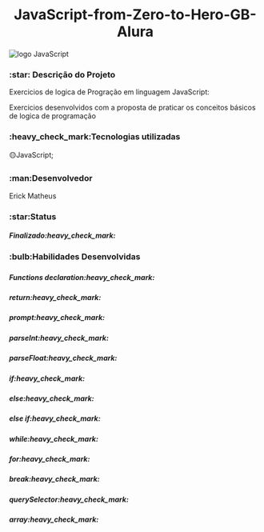 <h1 align="center"> JavaScript-from-Zero-to-Hero-GB-Alura </h1>

![logo JavaScript](https://user-images.githubusercontent.com/81599139/216068968-80126527-1114-4f9a-90e4-9c78da355aad.png)

<h3>:star: Descrição do Projeto</h3>
 
Exercicios de logica de Progração em linguagem JavaScript:

Exercicios desenvolvidos com a proposta de praticar os conceitos básicos de logica de programação

<h3>:heavy_check_mark:Tecnologias utilizadas</h3>

:yellow_circle:JavaScript;

<h3>:man:Desenvolvedor</h3>
<p>Erick Matheus</p>

<h3>:star:Status</h3>
<h5>Finalizado:heavy_check_mark:</h5>

<h3>:bulb:Habilidades Desenvolvidas<h3>
<h5>Functions declaration:heavy_check_mark:</h5>
<h5>return:heavy_check_mark:</h5>
<h5>prompt:heavy_check_mark:</h5>
<h5>parseInt:heavy_check_mark:</h5>
<h5>parseFloat:heavy_check_mark:</h5>
<h5>if:heavy_check_mark:</h5>
<h5>else:heavy_check_mark:</h5>
<h5>else if:heavy_check_mark:</h5>
<h5>while:heavy_check_mark:</h5>
<h5>for:heavy_check_mark:</h5>
<h5>break:heavy_check_mark:</h5>
<h5>querySelector:heavy_check_mark:</h5>
<h5>array:heavy_check_mark:</h5>

